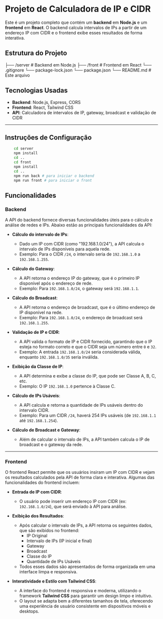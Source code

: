 # Projeto de Calculadora de IP e CIDR

Este é um projeto completo que contém um **backend** em **Node.js** e um **frontend** em **React**. O backend calcula intervalos de IPs a partir de um endereço IP com CIDR e o frontend exibe esses resultados de forma interativa.

## Estrutura do Projeto

├── /server # Backend em Node.js
├── /front # Frontend em React 
└── .gitignore
└── package-lock.json
└── package.json
└── README.md # Este arquivo


## Tecnologias Usadas

- **Backend**: Node.js, Express, CORS
- **Frontend**: React, Tailwind CSS
- **API**: Calculadora de intervalos de IP, gateway, broadcast e validação de CIDR

---

## Instruções de Configuração

```bash
    cd server
    npm install
    cd ..
    cd front
    npm install
    cd ..
    npm run back # para iniciar o backend
    npm run front # para iniciar o front
```

## Funcionalidades

### Backend

A API do backend fornece diversas funcionalidades úteis para o cálculo e análise de redes e IPs. Abaixo estão as principais funcionalidades da API:

- **Cálculo do intervalo de IPs**:
    - Dado um IP com CIDR (como "192.168.1.0/24"), a API calcula o intervalo de IPs disponíveis para aquela rede.
    - Exemplo: Para o CIDR `/24`, o intervalo seria de `192.168.1.0` a `192.168.1.255`.

- **Cálculo do Gateway**:
    - A API retorna o endereço IP do gateway, que é o primeiro IP disponível após o endereço de rede.
    - Exemplo: Para `192.168.1.0/24`, o gateway será `192.168.1.1`.

- **Cálculo do Broadcast**:
    - A API retorna o endereço de broadcast, que é o último endereço de IP disponível na rede.
    - Exemplo: Para `192.168.1.0/24`, o endereço de broadcast será `192.168.1.255`.

- **Validação de IP e CIDR**:
    - A API valida o formato de IP e CIDR fornecido, garantindo que o IP esteja no formato correto e que o CIDR seja um número entre `0` e `32`.
    - Exemplo: A entrada `192.168.1.0/24` seria considerada válida, enquanto `192.168.1.0/35` seria inválida.

- **Exibição da Classe de IP**:
    - A API determina e exibe a classe do IP, que pode ser Classe A, B, C, etc.
    - Exemplo: O IP `192.168.1.0` pertence à Classe C.

- **Cálculo de IPs Usáveis**:
    - A API calcula e retorna a quantidade de IPs usáveis dentro do intervalo CIDR.
    - Exemplo: Para um CIDR `/24`, haverá 254 IPs usáveis (de `192.168.1.1` até `192.168.1.254`).

- **Cálculo de Broadcast e Gateway**:
    - Além de calcular o intervalo de IPs, a API também calcula o IP de broadcast e o gateway da rede.

---

### Frontend

O frontend React permite que os usuários insiram um IP com CIDR e vejam os resultados calculados pela API de forma clara e interativa. Algumas das funcionalidades do frontend incluem:

- **Entrada de IP com CIDR**:
    - O usuário pode inserir um endereço IP com CIDR (ex: `192.168.1.0/24`), que será enviado à API para análise.

- **Exibição dos Resultados**:
    - Após calcular o intervalo de IPs, a API retorna os seguintes dados, que são exibidos no frontend:
        - IP Original
        - Intervalo de IPs (IP inicial e final)
        - Gateway
        - Broadcast
        - Classe do IP
        - Quantidade de IPs Usáveis
    - Todos esses dados são apresentados de forma organizada em uma interface limpa e responsiva.

- **Interatividade e Estilo com Tailwind CSS**:
    - A interface do frontend é responsiva e moderna, utilizando o framework **Tailwind CSS** para garantir um design limpo e intuitivo.
    - O layout se adapta bem a diferentes tamanhos de tela, oferecendo uma experiência de usuário consistente em dispositivos móveis e desktops.
